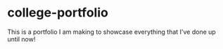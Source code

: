 # college-portfolio

This is a portfolio I am making to showcase everything that I've done up until now!
